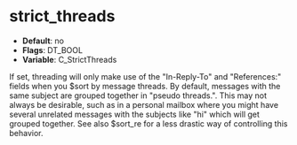 # strict_threads

- **Default**: no
- **Flags**: DT_BOOL
- **Variable**: C_StrictThreads

If set, threading will only make use of the "In-Reply-To" and
"References:" fields when you $sort by message threads.  By
default, messages with the same subject are grouped together in
"pseudo threads.". This may not always be desirable, such as in a
personal mailbox where you might have several unrelated messages with
the subjects like "hi" which will get grouped together. See also
$sort_re for a less drastic way of controlling this
behavior.
